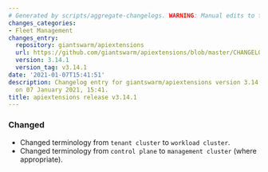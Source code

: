 ```yaml
---
# Generated by scripts/aggregate-changelogs. WARNING: Manual edits to this files will be overwritten.
changes_categories:
- Fleet Management
changes_entry:
  repository: giantswarm/apiextensions
  url: https://github.com/giantswarm/apiextensions/blob/master/CHANGELOG.md#3141---2021-01-07
  version: 3.14.1
  version_tag: v3.14.1
date: '2021-01-07T15:41:51'
description: Changelog entry for giantswarm/apiextensions version 3.14.1, published
  on 07 January 2021, 15:41.
title: apiextensions release v3.14.1
---
```


### Changed
- Changed terminology from `tenant cluster` to `workload cluster`.
- Changed terminology from `control plane` to `management cluster` (where appropriate).
